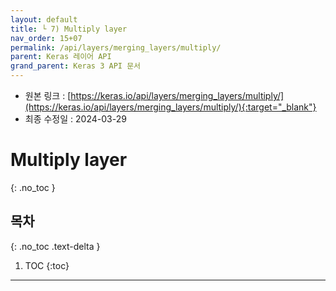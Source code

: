 ```yaml
---
layout: default
title: └ 7) Multiply layer
nav_order: 15+07
permalink: /api/layers/merging_layers/multiply/
parent: Keras 레이어 API
grand_parent: Keras 3 API 문서
---
```


* 원본 링크 : [https://keras.io/api/layers/merging_layers/multiply/](https://keras.io/api/layers/merging_layers/multiply/){:target="_blank"}
* 최종 수정일 : 2024-03-29

# Multiply layer
{: .no_toc }

## 목차
{: .no_toc .text-delta }

1. TOC
{:toc}

---
